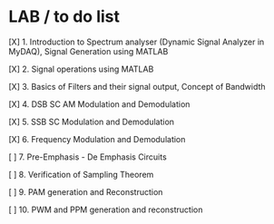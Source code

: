# LAB / to do list

[X] 1. Introduction to Spectrum analyser (Dynamic Signal Analyzer in MyDAQ), Signal Generation
using MATLAB

[X] 2. Signal operations using MATLAB

[X] 3. Basics of Filters and their signal output, Concept of Bandwidth

[X] 4. DSB SC AM Modulation and Demodulation

[X] 5. SSB SC Modulation and Demodulation

[X] 6. Frequency Modulation and Demodulation

[ ] 7. Pre-Emphasis - De Emphasis Circuits

[ ] 8. Verification of Sampling Theorem

[ ] 9. PAM generation and Reconstruction

[ ] 10. PWM and PPM generation and reconstruction

